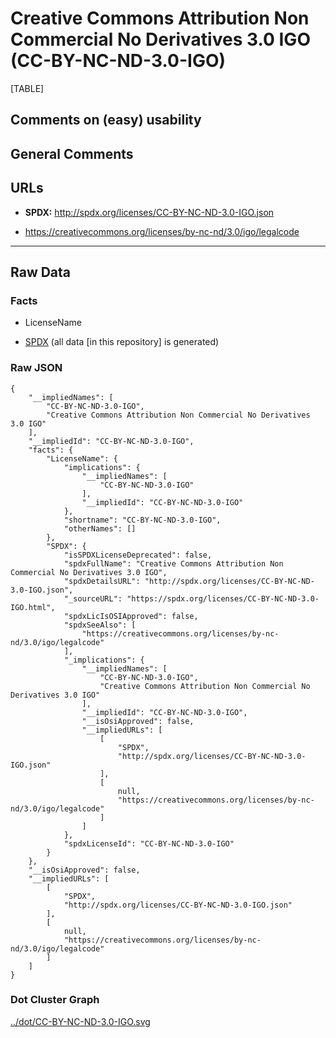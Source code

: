 Creative Commons Attribution Non Commercial No Derivatives 3.0 IGO (CC-BY-NC-ND-3.0-IGO)
========================================================================================

[TABLE]

Comments on (easy) usability
----------------------------

General Comments
----------------

URLs
----

-   **SPDX:** http://spdx.org/licenses/CC-BY-NC-ND-3.0-IGO.json

-   https://creativecommons.org/licenses/by-nc-nd/3.0/igo/legalcode

------------------------------------------------------------------------

Raw Data
--------

### Facts

-   LicenseName

-   [SPDX](https://spdx.org/licenses/CC-BY-NC-ND-3.0-IGO.html "SPDX")
    (all data \[in this repository\] is generated)

### Raw JSON

    {
        "__impliedNames": [
            "CC-BY-NC-ND-3.0-IGO",
            "Creative Commons Attribution Non Commercial No Derivatives 3.0 IGO"
        ],
        "__impliedId": "CC-BY-NC-ND-3.0-IGO",
        "facts": {
            "LicenseName": {
                "implications": {
                    "__impliedNames": [
                        "CC-BY-NC-ND-3.0-IGO"
                    ],
                    "__impliedId": "CC-BY-NC-ND-3.0-IGO"
                },
                "shortname": "CC-BY-NC-ND-3.0-IGO",
                "otherNames": []
            },
            "SPDX": {
                "isSPDXLicenseDeprecated": false,
                "spdxFullName": "Creative Commons Attribution Non Commercial No Derivatives 3.0 IGO",
                "spdxDetailsURL": "http://spdx.org/licenses/CC-BY-NC-ND-3.0-IGO.json",
                "_sourceURL": "https://spdx.org/licenses/CC-BY-NC-ND-3.0-IGO.html",
                "spdxLicIsOSIApproved": false,
                "spdxSeeAlso": [
                    "https://creativecommons.org/licenses/by-nc-nd/3.0/igo/legalcode"
                ],
                "_implications": {
                    "__impliedNames": [
                        "CC-BY-NC-ND-3.0-IGO",
                        "Creative Commons Attribution Non Commercial No Derivatives 3.0 IGO"
                    ],
                    "__impliedId": "CC-BY-NC-ND-3.0-IGO",
                    "__isOsiApproved": false,
                    "__impliedURLs": [
                        [
                            "SPDX",
                            "http://spdx.org/licenses/CC-BY-NC-ND-3.0-IGO.json"
                        ],
                        [
                            null,
                            "https://creativecommons.org/licenses/by-nc-nd/3.0/igo/legalcode"
                        ]
                    ]
                },
                "spdxLicenseId": "CC-BY-NC-ND-3.0-IGO"
            }
        },
        "__isOsiApproved": false,
        "__impliedURLs": [
            [
                "SPDX",
                "http://spdx.org/licenses/CC-BY-NC-ND-3.0-IGO.json"
            ],
            [
                null,
                "https://creativecommons.org/licenses/by-nc-nd/3.0/igo/legalcode"
            ]
        ]
    }

### Dot Cluster Graph

[../dot/CC-BY-NC-ND-3.0-IGO.svg](../dot/CC-BY-NC-ND-3.0-IGO.svg "../dot/CC-BY-NC-ND-3.0-IGO.svg")
